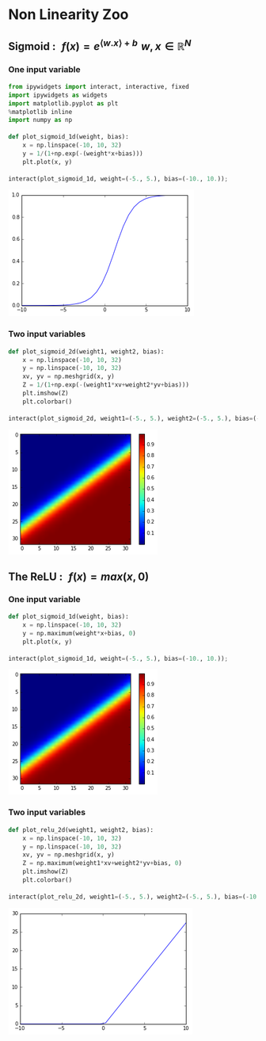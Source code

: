
# Non Linearity Zoo

## Sigmoid : $\, \, f(x) = e^{\left \langle w.x \right \rangle+b} \, \, w, x \in \mathbb{R}^N$
### One input variable


```python
from ipywidgets import interact, interactive, fixed
import ipywidgets as widgets
import matplotlib.pyplot as plt
%matplotlib inline
import numpy as np

def plot_sigmoid_1d(weight, bias):
    x = np.linspace(-10, 10, 32)
    y = 1/(1+np.exp(-(weight*x+bias)))
    plt.plot(x, y)

interact(plot_sigmoid_1d, weight=(-5., 5.), bias=(-10., 10.));
```


![png](images/output_1_0.png)


### Two input variables


```python
def plot_sigmoid_2d(weight1, weight2, bias):
    x = np.linspace(-10, 10, 32)
    y = np.linspace(-10, 10, 32)
    xv, yv = np.meshgrid(x, y)
    Z = 1/(1+np.exp(-(weight1*xv+weight2*yv+bias)))
    plt.imshow(Z)
    plt.colorbar()
    
interact(plot_sigmoid_2d, weight1=(-5., 5.), weight2=(-5., 5.), bias=(-10., 10.));
```


![png](images/output_3_0.png)


## The ReLU : $\, \, f(x) = max(x, 0)$
### One input variable


```python
def plot_sigmoid_1d(weight, bias):
    x = np.linspace(-10, 10, 32)
    y = np.maximum(weight*x+bias, 0)
    plt.plot(x, y)
    
interact(plot_sigmoid_1d, weight=(-5., 5.), bias=(-10., 10.));
```


![png](images/output_5_0.png)


### Two input variables


```python
def plot_relu_2d(weight1, weight2, bias):
    x = np.linspace(-10, 10, 32)
    y = np.linspace(-10, 10, 32)
    xv, yv = np.meshgrid(x, y)
    Z = np.maximum(weight1*xv+weight2*yv+bias, 0)
    plt.imshow(Z)
    plt.colorbar()
    
interact(plot_relu_2d, weight1=(-5., 5.), weight2=(-5., 5.), bias=(-10., 10.));
```


![png](images/output_7_0.png)

